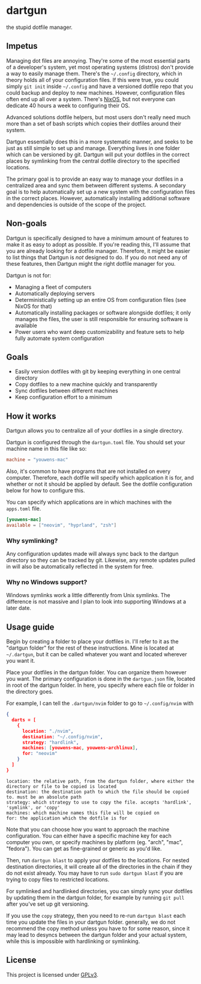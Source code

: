 # dartgun

the stupid dotfile manager.

## Impetus

Managing dot files are annoying. They're some of the most essential parts of a
developer's system, yet most operating systems (distros) don't provide a way to
easily manage them. There's the `~/.config` directory, which in theory holds all
of your configuration files. If this were true, you could simply `git init`
inside `~/.config` and have a versioned dotfile repo that you could backup and
deploy to new machines. However, configuration files often end up all over a
system. There's [NixOS](https://nixos.org/), but not everyone can dedicate 40
hours a week to configuring their OS.

Advanced solutions dotfile helpers, but most users don't really need much more
than a set of bash scripts which copies their dotfiles around their system.

Dartgun essentially does this in a more systematic manner, and seeks to be just
as still simple to set up and manage. Everything lives in one folder which can
be versioned by git. Dartgun will put your dotfiles in the correct places by
symlinking from the central dotfile directory to the specified locations.

The primary goal is to provide an easy way to manage your dotfiles in a
centralized area and sync them between different systems. A secondary goal is to
help automatically set up a new system with the configuration files in the
correct places. However, automatically installing additional software and
dependencies is outside of the scope of the project.

## Non-goals

Dartgun is specifically designed to have a minimum amount of features to make it
as easy to adopt as possible. If you're reading this, I'll assume that you are
already looking for a dotfile manager. Therefore, it might be easier to list
things that Dartgun is _not_ designed to do. If you do not need any of these
features, then Dartgun might the right dotfile manager for you.

Dartgun is not for:

- Managing a fleet of computers
- Automatically deploying servers
- Deterministically setting up an entire OS from configuration files (see NixOS
  for that)
- Automatically installing packages or software alongside dotfiles; it only
  manages the files, the user is still responsible for ensuring software is
  available
- Power users who want deep customizability and feature sets to help fully
  automate system configuration

## Goals

- Easily version dotfiles with git by keeping everything in one central
  directory
- Copy dotfiles to a new machine quickly and transparently
- Sync dotfiles between different machines
- Keep configuration effort to a minimum

## How it works

Dartgun allows you to centralize all of your dotfiles in a single directory.

Dartgun is configured through the `dartgun.toml` file. You should set your
machine name in this file like so:

```toml
machine = "youwens-mac"
```

Also, it's common to have programs that are not installed on every computer.
Therefore, each dotfile will specify which application it is for, and whether or
not it should be applied by default. See the dotfile configuration below for how
to configure this.

You can specify which applications are in which machines with the `apps.toml`
file.

```toml
[youwens-mac]
available = ["neovim", "hyprland", "zsh"]
```

### Why symlinking?

Any configuration updates made will always sync back to the dartgun directory so
they can be tracked by git. Likewise, any remote updates pulled in will also be
automatically reflected in the system for free.

### Why no Windows support?

Windows symlinks work a little differently from Unix symlinks. The difference is
not massive and I plan to look into supporting Windows at a later date.

## Usage guide

Begin by creating a folder to place your dotfiles in. I'll refer to it as the
"dartgun folder" for the rest of these instructions. Mine is located at
`~/.dartgun`, but it can be called whatever you want and located wherever you
want it.

Place your dotfiles in the dartgun folder. You can organize them however you
want. The primary configuration is done in the `dartgun.json` file, located in
root of the dartgun folder. In here, you specify where each file or folder in
the directory goes.

For example, I can tell the `.dartgun/nvim` folder to go to `~/.config/nvim`
with

```json
{
  darts = [
    {
      location: "./nvim",
      destination: "~/.config/nvim",
      strategy: "hardlink",
      machines: [youwens-mac, youwens-archlinux],
      for: "neovim"
    }
  ]
}
```

```
location: the relative path, from the dartgun folder, where either the directory or file to be copied is located
destination: the destination path to which the file should be copied to. must be an absolute path
strategy: which strategy to use to copy the file. accepts 'hardlink', 'symlink', or 'copy'
machines: which machine names this file will be copied on
for: the application which the dotfile is for
```

Note that you can choose how you want to approach the machine configuration. You
can either have a specific machine key for each computer you own, or specify
machines by platform (eg. "arch", "mac", "fedora"). You can get as fine-grained
or generic as you'd like.

Then, run `dartgun blast` to apply your dotfiles to the locations. For nested
destination directories, it will create all of the directories in the chain if
they do not exist already. You may have to run `sudo dartgun blast` if you are
trying to copy files to restricted locations.

For symlinked and hardlinked directories, you can simply sync your dotfiles by
updating them in the dartgun folder, for example by running `git pull` after
you've set up git versioning.

If you use the `copy` strategy, then you need to re-run `dartgun blast` each
time you update the files in your dartgun folder. generally, we do not recommend
the copy method unless you have to for some reason, since it may lead to desyncs
between the dartgun folder and your actual system, while this is impossible with
hardlinking or symlinking.

## License

This project is licensed under [GPLv3](./LICENSE).
